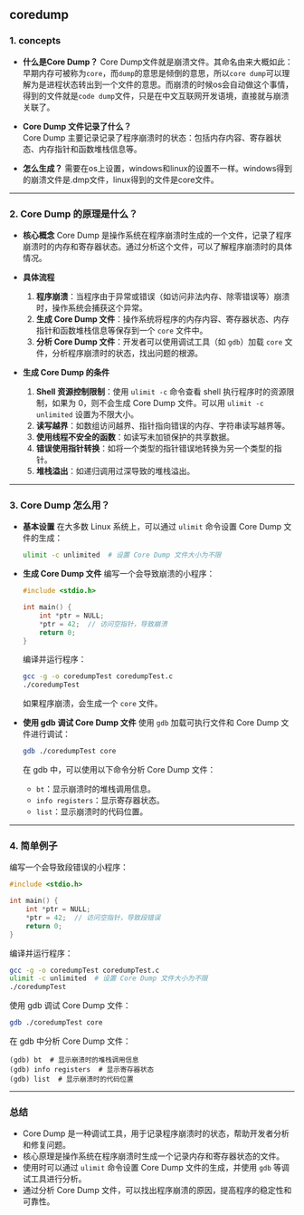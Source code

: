 ## coredump

### 1. concepts

* **什么是Core Dump？**
    Core Dump文件就是崩溃文件。其命名由来大概如此：早期内存可被称为`core`，而`dump`的意思是倾倒的意思，所以`core dump`可以理解为是进程状态转出到一个文件的意思。而崩溃的时候os会自动做这个事情，得到的文件就是`code dump`文件，只是在中文互联网开发语境，直接就与崩溃关联了。

* **Core Dump 文件记录了什么？**  
    Core Dump 主要记录记录了程序崩溃时的状态：包括内存内容、寄存器状态、内存指针和函数堆栈信息等。  

* **怎么生成？**
    需要在os上设置，windows和linux的设置不一样。windows得到的崩溃文件是.dmp文件，linux得到的文件是core文件。

---

### 2. Core Dump 的原理是什么？

* **核心概念**
    Core Dump 是操作系统在程序崩溃时生成的一个文件，记录了程序崩溃时的内存和寄存器状态。通过分析这个文件，可以了解程序崩溃时的具体情况。

* **具体流程**
    1. **程序崩溃**：当程序由于异常或错误（如访问非法内存、除零错误等）崩溃时，操作系统会捕获这个异常。
    2. **生成 Core Dump 文件**：操作系统将程序的内存内容、寄存器状态、内存指针和函数堆栈信息等保存到一个 `core` 文件中。
    3. **分析 Core Dump 文件**：开发者可以使用调试工具（如 `gdb`）加载 `core` 文件，分析程序崩溃时的状态，找出问题的根源。

* **生成 Core Dump 的条件**
    1. **Shell 资源控制限制**：使用 `ulimit -c` 命令查看 shell 执行程序时的资源限制，如果为 0，则不会生成 Core Dump 文件。可以用 `ulimit -c unlimited` 设置为不限大小。
    2. **读写越界**：如数组访问越界、指针指向错误的内存、字符串读写越界等。
    3. **使用线程不安全的函数**：如读写未加锁保护的共享数据。
    4. **错误使用指针转换**：如将一个类型的指针错误地转换为另一个类型的指针。
    5. **堆栈溢出**：如递归调用过深导致的堆栈溢出。

---

### 3. Core Dump 怎么用？

* **基本设置**
    在大多数 Linux 系统上，可以通过 `ulimit` 命令设置 Core Dump 文件的生成：  
    ```bash
    ulimit -c unlimited  # 设置 Core Dump 文件大小为不限
    ```

* **生成 Core Dump 文件**
    编写一个会导致崩溃的小程序：
    ```c
    #include <stdio.h>

    int main() {
        int *ptr = NULL;
        *ptr = 42;  // 访问空指针，导致崩溃
        return 0;
    }
    ```

    编译并运行程序：
    ```bash
    gcc -g -o coredumpTest coredumpTest.c
    ./coredumpTest
    ```

    如果程序崩溃，会生成一个 `core` 文件。

* **使用 gdb 调试 Core Dump 文件**
    使用 `gdb` 加载可执行文件和 Core Dump 文件进行调试：
    ```bash
    gdb ./coredumpTest core
    ```

    在 gdb 中，可以使用以下命令分析 Core Dump 文件：
    - `bt`：显示崩溃时的堆栈调用信息。
    - `info registers`：显示寄存器状态。
    - `list`：显示崩溃时的代码位置。

---

### 4. 简单例子

编写一个会导致段错误的小程序：
```c
#include <stdio.h>

int main() {
    int *ptr = NULL;
    *ptr = 42;  // 访问空指针，导致段错误
    return 0;
}
```

编译并运行程序：
```bash
gcc -g -o coredumpTest coredumpTest.c
ulimit -c unlimited  # 设置 Core Dump 文件大小为不限
./coredumpTest
```

使用 gdb 调试 Core Dump 文件：
```bash
gdb ./coredumpTest core
```

在 gdb 中分析 Core Dump 文件：
```gdb
(gdb) bt  # 显示崩溃时的堆栈调用信息
(gdb) info registers  # 显示寄存器状态
(gdb) list  # 显示崩溃时的代码位置
```

---

### 总结
- Core Dump 是一种调试工具，用于记录程序崩溃时的状态，帮助开发者分析和修复问题。
- 核心原理是操作系统在程序崩溃时生成一个记录内存和寄存器状态的文件。
- 使用时可以通过 `ulimit` 命令设置 Core Dump 文件的生成，并使用 `gdb` 等调试工具进行分析。
- 通过分析 Core Dump 文件，可以找出程序崩溃的原因，提高程序的稳定性和可靠性。
